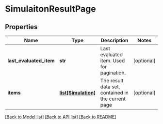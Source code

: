 # SimulaitonResultPage


## Properties
Name | Type | Description | Notes
------------ | ------------- | ------------- | -------------
**last_evaluated_item** | **str** | Last evaluated item. Used for pagination. | [optional] 
**items** | [**list[Simulation]**](Simulation.md) | The result data set, contained in the current page | [optional] 

[[Back to Model list]](../README.md#documentation-for-models) [[Back to API list]](../README.md#documentation-for-api-endpoints) [[Back to README]](../README.md)



